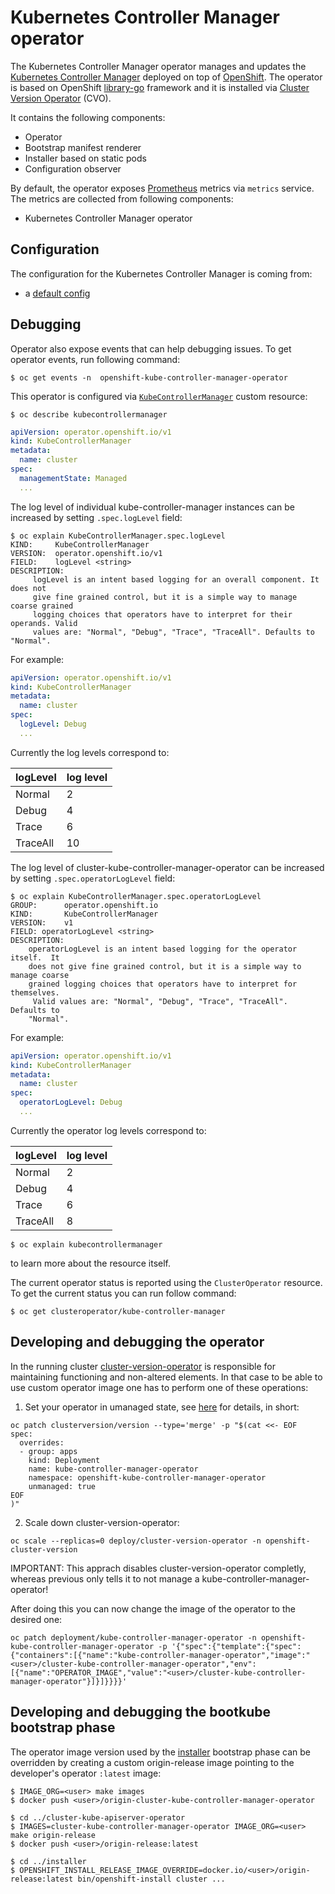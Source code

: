# Kubernetes Controller Manager operator

The Kubernetes Controller Manager operator manages and updates the [Kubernetes Controller Manager](https://github.com/kubernetes/kubernetes) deployed on top of
[OpenShift](https://openshift.io). The operator is based on OpenShift [library-go](https://github.com/openshift/library-go) framework and it
is installed via [Cluster Version Operator](https://github.com/openshift/cluster-version-operator) (CVO).

It contains the following components:

* Operator
* Bootstrap manifest renderer
* Installer based on static pods
* Configuration observer

By default, the operator exposes [Prometheus](https://prometheus.io) metrics via `metrics` service.
The metrics are collected from following components:

* Kubernetes Controller Manager operator


## Configuration

The configuration for the Kubernetes Controller Manager is coming from:

* a [default config](https://github.com/openshift/cluster-kube-controller-manager-operator/blob/master/bindata/assets/config/defaultconfig.yaml)


## Debugging

Operator also expose events that can help debugging issues. To get operator events, run following command:

```
$ oc get events -n  openshift-kube-controller-manager-operator
```

This operator is configured via [`KubeControllerManager`](https://github.com/openshift/api/blob/master/operator/v1/types_kubecontrollermanager.go) custom resource:

```
$ oc describe kubecontrollermanager
```
```yaml
apiVersion: operator.openshift.io/v1
kind: KubeControllerManager
metadata:
  name: cluster
spec:
  managementState: Managed
  ...
```
The log level of individual kube-controller-manager instances can be increased by setting `.spec.logLevel` field:
```
$ oc explain KubeControllerManager.spec.logLevel
KIND:     KubeControllerManager
VERSION:  operator.openshift.io/v1
FIELD:    logLevel <string>
DESCRIPTION:
     logLevel is an intent based logging for an overall component. It does not
     give fine grained control, but it is a simple way to manage coarse grained
     logging choices that operators have to interpret for their operands. Valid
     values are: "Normal", "Debug", "Trace", "TraceAll". Defaults to "Normal".
```
For example:
```yaml
apiVersion: operator.openshift.io/v1
kind: KubeControllerManager
metadata:
  name: cluster
spec:
  logLevel: Debug
  ...
```

Currently the log levels correspond to:

| logLevel | log level |
| -------- | --------- |
| Normal   | 2         |
| Debug    | 4         |
| Trace    | 6         |
| TraceAll | 10        |


The log level of cluster-kube-controller-manager-operator can be increased by setting `.spec.operatorLogLevel` field:
```
$ oc explain KubeControllerManager.spec.operatorLogLevel
GROUP:      operator.openshift.io
KIND:       KubeControllerManager
VERSION:    v1
FIELD: operatorLogLevel <string>
DESCRIPTION:
    operatorLogLevel is an intent based logging for the operator itself.  It
    does not give fine grained control, but it is a simple way to manage coarse
    grained logging choices that operators have to interpret for themselves. 
     Valid values are: "Normal", "Debug", "Trace", "TraceAll". Defaults to
    "Normal".
```
For example:
```yaml
apiVersion: operator.openshift.io/v1
kind: KubeControllerManager
metadata:
  name: cluster
spec:
  operatorLogLevel: Debug
  ...
```

Currently the operator log levels correspond to:

| logLevel | log level |
| -------- | --------- |
| Normal   | 2         |
| Debug    | 4         |
| Trace    | 6         |
| TraceAll | 8         |


```
$ oc explain kubecontrollermanager
```
to learn more about the resource itself.

The current operator status is reported using the `ClusterOperator` resource. To get the current status you can run follow command:

```
$ oc get clusteroperator/kube-controller-manager
```


## Developing and debugging the operator

In the running cluster [cluster-version-operator](https://github.com/openshift/cluster-version-operator/) is responsible
for maintaining functioning and non-altered elements.  In that case to be able to use custom operator image one has to
perform one of these operations:

1. Set your operator in umanaged state, see [here](https://github.com/openshift/enhancements/blob/master/dev-guide/cluster-version-operator/dev/clusterversion.md) for details, in short:

```
oc patch clusterversion/version --type='merge' -p "$(cat <<- EOF
spec:
  overrides:
  - group: apps
    kind: Deployment
    name: kube-controller-manager-operator
    namespace: openshift-kube-controller-manager-operator
    unmanaged: true
EOF
)"
```

2. Scale down cluster-version-operator:

```
oc scale --replicas=0 deploy/cluster-version-operator -n openshift-cluster-version
```

IMPORTANT: This apprach disables cluster-version-operator completly, whereas previous only tells it to not manage a kube-controller-manager-operator!

After doing this you can now change the image of the operator to the desired one:

```
oc patch deployment/kube-controller-manager-operator -n openshift-kube-controller-manager-operator -p '{"spec":{"template":{"spec":{"containers":[{"name":"kube-controller-manager-operator","image":"<user>/cluster-kube-controller-manager-operator","env":[{"name":"OPERATOR_IMAGE","value":"<user>/cluster-kube-controller-manager-operator"}]}]}}}}'
```


## Developing and debugging the bootkube bootstrap phase

The operator image version used by the [installer](https://github.com/openshift/installer/blob/master/pkg/asset/ignition/bootstrap/) bootstrap phase can be overridden by creating a custom origin-release image pointing to the developer's operator `:latest` image:

```
$ IMAGE_ORG=<user> make images
$ docker push <user>/origin-cluster-kube-controller-manager-operator

$ cd ../cluster-kube-apiserver-operator
$ IMAGES=cluster-kube-controller-manager-operator IMAGE_ORG=<user> make origin-release
$ docker push <user>/origin-release:latest

$ cd ../installer
$ OPENSHIFT_INSTALL_RELEASE_IMAGE_OVERRIDE=docker.io/<user>/origin-release:latest bin/openshift-install cluster ...
```
